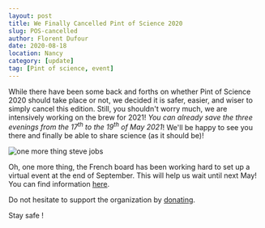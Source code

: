 ```yaml
---
layout: post
title: We Finally Cancelled Pint of Science 2020
slug: POS-cancelled
author: Florent Dufour
date: 2020-08-18
location: Nancy
category: [update]
tag: [Pint of science, event]
---
```


While there have been some back and forths on whether Pint of Science 2020 should take place or not, we decided it is safer, easier, and wiser to simply cancel this edition. Still, you shouldn't worry much, we are intensively working on the brew for 2021<!--more-->! <em>You can already save the three evenings from the 17<sup>th</sup> to the 19<sup>th</sup> of May 2021</em>! We'll be happy to see you there and finally be able to share science (as it should be)!

![one more thing steve jobs](https://media.idownloadblog.com/wp-content/uploads/2015/08/Steve-Jobs-One-More-Thing.jpg)

Oh, one more thing, the French board has been working hard to set up a virtual event at the end of September. This will help us wait until next May! You can find information [here](https://pintofscience.com).

Do not hesitate to support the organization by [donating](https://pintofscience.com/donate/).

Stay safe !